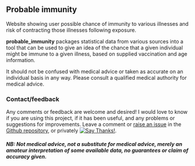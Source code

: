 ## Probable immunity

Website showing user possible chance of immunity to various illnesses and risk of contracting those illnesses following exposure.

**probable_immunity** packages statistical data from various sources into a tool that can be used to give an idea of the chance that a given individual might be immune to a given illness, based on supplied vaccination and age information. 

It should not be confused with medical advice or taken as accurate on an individual basis in any way. Please consult a qualified medical authority for medical advice. 



### Contact/feedback
Any comments or feedback are welcome and desired! I would love to know if you are using this project, if it has been useful, and any problems or suggestions for improvements.
Leave a comment or [raise an issue](https://github.com/toonarmycaptain/probable_immunity/issues/new) in the [Github repository](https://github.com/toonarmycaptain/probable_immunity), or privately [![Say Thanks!](https://img.shields.io/badge/Say%20Thanks-!-1EAEDB.svg)](https://saythanks.io/to/toonarmycaptain).

##### NB: Not medical advice, not a substitute for medical advice, merely an amateur interpretation of some available data, no guarantees or claim of accuracy given. 